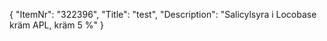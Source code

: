 {
  "ItemNr": "322396",
  "Title": "test",
  "Description": "Salicylsyra i Locobase kräm APL, kräm 5 %"
}